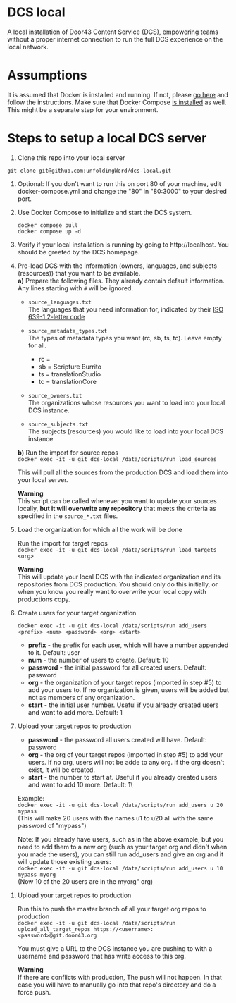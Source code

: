 # DCS local
A local installation of Door43 Content Service (DCS), empowering teams without a proper internet connection to run the full DCS experience on the local network.

# Assumptions
It is assumed that Docker is installed and running. If not, please [go here](https://www.docker.com/get-started/) and follow the instructions.
Make sure that Docker Compose [is installed](https://docs.docker.com/compose/install/) as well. This might be a separate step for your environment. 

# Steps to setup a local DCS server

1. Clone this repo into your local server
```
git clone git@github.com:unfoldingWord/dcs-local.git
```

1. Optional: If you don't want to run this on port 80 of your machine, edit docker-compose.yml and change the "80" in "80:3000" to your desired port.

1. Use Docker Compose to initialize and start the DCS system.
    ```
    docker compose pull
    docker compose up -d
    ```

1. Verify if your local installation is running by going to http://localhost. You should be greeted by the DCS homepage.

1. Pre-load DCS with the information (owners, languages, and subjects (resources)) that you want to be available.\
**a)** Prepare the following files. They already contain default information. Any lines starting with `#` will be ignored.
    * `source_languages.txt`\
The languages that you need information for, indicated by their [ISO 639-1 2-letter code](https://en.wikipedia.org/wiki/ISO_639-1)

    * `source_metadata_types.txt`\
The types of metadata types you want (rc, sb, ts, tc). Leave empty for all.
        * rc = 
        * sb = Scripture Burrito
        * ts = translationStudio
        * tc = translationCore

    * `source_owners.txt`\
The organizations whose resources you want to load into your local DCS instance.

    * `source_subjects.txt`\
The subjects (resources) you would like to load into your local DCS instance

    **b)** Run the import for source repos\
    `docker exec -it -u git dcs-local /data/scripts/run load_sources`

    This will pull all the sources from the production DCS and load them into your local server.

    **Warning**\
    This script  can be called whenever you want to update your sources locally, **but it will overwrite any repository** that meets the criteria as specified in the `source_*.txt` files.

5) Load the organization for which all the work will be done

    Run the import for target repos\
    `docker exec -it -u git dcs-local /data/scripts/run load_targets <org>`

    **Warning**\
    This will update your local DCS with the indicated organization and its repositories from DCS production. You should only do this initially, or when you know you really want to overwrite your local copy with productions copy.

6) Create users for your target organization

    `docker exec -it -u git dcs-local /data/scripts/run add_users <prefix> <num> <password> <org> <start>`

    * **prefix** - the prefix for each user, which will have a number appended to it. Default: user
    * **num** - the number of users to create. Default: 10
    * **password** - the initial password for all created users. Default: password
    * **org** - the organization of your target repos (imported in step #5) to add your users to. If no organization is given, users will be added but not as members of any organization.
    * **start** - the initial user number. Useful if you already created users and want to add more. Default: 1

7) Upload your target repos to production
    * **password** - the password all users created will have. Default: password
    * **org** - the org of your target repos (imported in step #5) to add your users. If no org, users will not be adde to any org. If the org doesn't exist, it will be created.
    * **start** - the number to start at. Useful if you already created users and want to add 10 more. Default: 1\

    Example:\
    `docker exec -it -u git dcs-local /data/scripts/run add_users u 20 mypass`\
    (This will make 20 users with the names u1 to u20 all with the same password of "mypass")

    Note: If you already have users, such as in the above example, but you need to add them to a new org (such as your target org and didn't when you made the users), you can still run add_users and give an org and it will update those existing users:\
    `docker exec -it -u git dcs-local /data/scripts/run add_users u 10 mypass myorg`\
    (Now 10 of the 20 users are in the myorg" org)

1. Upload your target repos to production
    
    Run this to push the master branch of all your target org repos to production\
    `docker exec -it -u git dcs-local /data/scripts/run upload_all_target_repos https://<username>:<password>@git.door43.org`

    You must give a URL to the DCS instance you are pushing to with a username and password that has write access to this org.

    **Warning**\
    If there are conflicts with production, The push will not happen. In that case you will have to manually go into that repo's directory and do a force push.
